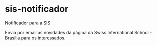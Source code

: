 # sis-notificador
Notificador para a SIS

Envia por email as novidades da página da Swiss International School - Brasília para os interessados.
